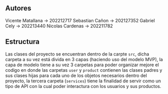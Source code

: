 ## Autores
Vicente Matallana -> 202212717
Sebastian Cañon -> 202127352
Gabriel Cely -> 202213440
Nicolas Cardenas -> 202211782

## Estructura
Las clases del proyecto se encuentran dentro de la carpte `src`, dicha carpeta a su vez está divida en 3 capas (haciendo uso del modelo MVP), la capa de modelo tiene a su vez 3 carpetas para poder organizar mejore el codigo en donde las carpetas `user` y `product` contienen las clases padres y sus clases hijas para cada uno de los objetos necesarios dentro del proyecto, la tercera carpeta (`services`) tiene la finalidad de servir como un tipo de API con la cual poder interactura con los usuarios y sus productos.
